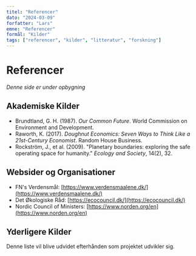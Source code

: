 ```yaml
---
titel: "Referencer"
dato: "2024-03-09"
forfatter: "Lars"
emne: "Referencer"
formål: "Kilder"
tags: ["referencer", "kilder", "litteratur", "forskning"]
---
```


# Referencer

*Denne side er under opbygning*

## Akademiske Kilder

- Brundtland, G. H. (1987). *Our Common Future*. World Commission on Environment and Development.
- Raworth, K. (2017). *Doughnut Economics: Seven Ways to Think Like a 21st-Century Economist*. Random House Business.
- Rockström, J., et al. (2009). "Planetary boundaries: exploring the safe operating space for humanity." *Ecology and Society*, 14(2), 32.

## Websider og Organisationer

- FN's Verdensmål: [https://www.verdensmaalene.dk/](https://www.verdensmaalene.dk/)
- Det Økologiske Råd: [https://ecocouncil.dk/](https://ecocouncil.dk/)
- Nordic Council of Ministers: [https://www.norden.org/en](https://www.norden.org/en)

## Yderligere Kilder

Denne liste vil blive udvidet efterhånden som projektet udvikler sig. 